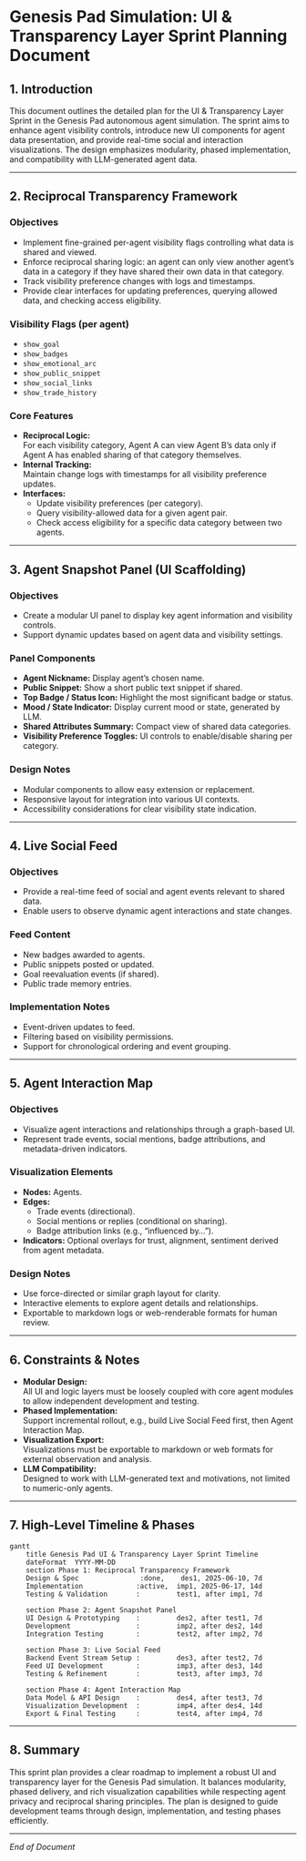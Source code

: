 # Genesis Pad Simulation: UI & Transparency Layer Sprint Planning Document

## 1. Introduction

This document outlines the detailed plan for the UI & Transparency Layer Sprint in the Genesis Pad autonomous agent simulation. The sprint aims to enhance agent visibility controls, introduce new UI components for agent data presentation, and provide real-time social and interaction visualizations. The design emphasizes modularity, phased implementation, and compatibility with LLM-generated agent data.

---

## 2. Reciprocal Transparency Framework

### Objectives

- Implement fine-grained per-agent visibility flags controlling what data is shared and viewed.
- Enforce reciprocal sharing logic: an agent can only view another agent’s data in a category if they have shared their own data in that category.
- Track visibility preference changes with logs and timestamps.
- Provide clear interfaces for updating preferences, querying allowed data, and checking access eligibility.

### Visibility Flags (per agent)

- `show_goal`
- `show_badges`
- `show_emotional_arc`
- `show_public_snippet`
- `show_social_links`
- `show_trade_history`

### Core Features

- **Reciprocal Logic:**  
  For each visibility category, Agent A can view Agent B’s data only if Agent A has enabled sharing of that category themselves.
- **Internal Tracking:**  
  Maintain change logs with timestamps for all visibility preference updates.
- **Interfaces:**
  - Update visibility preferences (per category).
  - Query visibility-allowed data for a given agent pair.
  - Check access eligibility for a specific data category between two agents.

---

## 3. Agent Snapshot Panel (UI Scaffolding)

### Objectives

- Create a modular UI panel to display key agent information and visibility controls.
- Support dynamic updates based on agent data and visibility settings.

### Panel Components

- **Agent Nickname:** Display agent’s chosen name.
- **Public Snippet:** Show a short public text snippet if shared.
- **Top Badge / Status Icon:** Highlight the most significant badge or status.
- **Mood / State Indicator:** Display current mood or state, generated by LLM.
- **Shared Attributes Summary:** Compact view of shared data categories.
- **Visibility Preference Toggles:** UI controls to enable/disable sharing per category.

### Design Notes

- Modular components to allow easy extension or replacement.
- Responsive layout for integration into various UI contexts.
- Accessibility considerations for clear visibility state indication.

---

## 4. Live Social Feed

### Objectives

- Provide a real-time feed of social and agent events relevant to shared data.
- Enable users to observe dynamic agent interactions and state changes.

### Feed Content

- New badges awarded to agents.
- Public snippets posted or updated.
- Goal reevaluation events (if shared).
- Public trade memory entries.

### Implementation Notes

- Event-driven updates to feed.
- Filtering based on visibility permissions.
- Support for chronological ordering and event grouping.

---

## 5. Agent Interaction Map

### Objectives

- Visualize agent interactions and relationships through a graph-based UI.
- Represent trade events, social mentions, badge attributions, and metadata-driven indicators.

### Visualization Elements

- **Nodes:** Agents.
- **Edges:**
  - Trade events (directional).
  - Social mentions or replies (conditional on sharing).
  - Badge attribution links (e.g., “influenced by…”).
- **Indicators:** Optional overlays for trust, alignment, sentiment derived from agent metadata.

### Design Notes

- Use force-directed or similar graph layout for clarity.
- Interactive elements to explore agent details and relationships.
- Exportable to markdown logs or web-renderable formats for human review.

---

## 6. Constraints & Notes

- **Modular Design:**  
  All UI and logic layers must be loosely coupled with core agent modules to allow independent development and testing.
- **Phased Implementation:**  
  Support incremental rollout, e.g., build Live Social Feed first, then Agent Interaction Map.
- **Visualization Export:**  
  Visualizations must be exportable to markdown or web formats for external observation and analysis.
- **LLM Compatibility:**  
  Designed to work with LLM-generated text and motivations, not limited to numeric-only agents.

---

## 7. High-Level Timeline & Phases

```mermaid
gantt
    title Genesis Pad UI & Transparency Layer Sprint Timeline
    dateFormat  YYYY-MM-DD
    section Phase 1: Reciprocal Transparency Framework
    Design & Spec               :done,    des1, 2025-06-10, 7d
    Implementation             :active,  imp1, 2025-06-17, 14d
    Testing & Validation       :         test1, after imp1, 7d

    section Phase 2: Agent Snapshot Panel
    UI Design & Prototyping    :         des2, after test1, 7d
    Development                :         imp2, after des2, 14d
    Integration Testing        :         test2, after imp2, 7d

    section Phase 3: Live Social Feed
    Backend Event Stream Setup :         des3, after test2, 7d
    Feed UI Development        :         imp3, after des3, 14d
    Testing & Refinement       :         test3, after imp3, 7d

    section Phase 4: Agent Interaction Map
    Data Model & API Design    :         des4, after test3, 7d
    Visualization Development  :         imp4, after des4, 14d
    Export & Final Testing     :         test4, after imp4, 7d
```

---

## 8. Summary

This sprint plan provides a clear roadmap to implement a robust UI and transparency layer for the Genesis Pad simulation. It balances modularity, phased delivery, and rich visualization capabilities while respecting agent privacy and reciprocal sharing principles. The plan is designed to guide development teams through design, implementation, and testing phases efficiently.

---

_End of Document_
